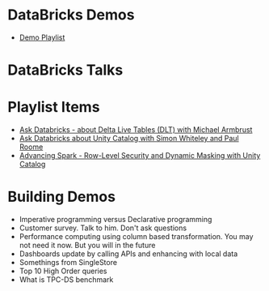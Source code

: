 # DataBricks Demos
- [Demo Playlist](https://www.youtube.com/watch?v=ISleaBJYVi4&list=PLTPXxbhUt-YVAGgN0aNCqY4Jydg324X8u)

# DataBricks Talks

# Playlist Items
- [Ask Databricks - about Delta Live Tables (DLT) with Michael Armbrust](https://www.youtube.com/watch?v=DDqMNMF57P8)
- [Ask Databricks about Unity Catalog with Simon Whiteley and Paul Roome](https://www.youtube.com/watch?v=frruZ2AmZNo)
- [Advancing Spark - Row-Level Security and Dynamic Masking with Unity Catalog](https://www.youtube.com/watch?v=jAPuAuphwt4)


# Building Demos
- Imperative programming versus Declarative programming
- Customer survey. Talk to him. Don't ask questions
- Performance computing using column based transformation. You may not need it now. But you will in the future
- Dashboards update by calling APIs and enhancing with local data
- Somethings from SingleStore
- Top 10 High Order queries
- What is TPC-DS benchmark
